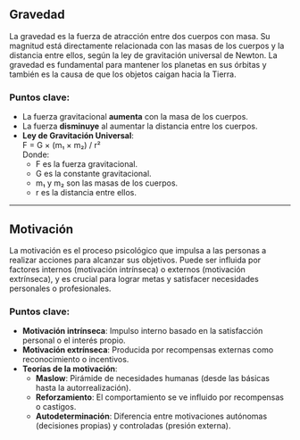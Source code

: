 ## Gravedad
La gravedad es la fuerza de atracción entre dos cuerpos con masa. Su magnitud está directamente relacionada con las masas de los cuerpos y la distancia entre ellos, según la ley de gravitación universal de Newton. La gravedad es fundamental para mantener los planetas en sus órbitas y también es la causa de que los objetos caigan hacia la Tierra.

### Puntos clave:
- La fuerza gravitacional **aumenta** con la masa de los cuerpos.
- La fuerza **disminuye** al aumentar la distancia entre los cuerpos.
- **Ley de Gravitación Universal**:  
  F = G × (m₁ × m₂) / r²  
  Donde:
  - F es la fuerza gravitacional.
  - G es la constante gravitacional.
  - m₁ y m₂ son las masas de los cuerpos.
  - r es la distancia entre ellos.

---

## Motivación
La motivación es el proceso psicológico que impulsa a las personas a realizar acciones para alcanzar sus objetivos. Puede ser influida por factores internos (motivación intrínseca) o externos (motivación extrínseca), y es crucial para lograr metas y satisfacer necesidades personales o profesionales.

### Puntos clave:
- **Motivación intrínseca**: Impulso interno basado en la satisfacción personal o el interés propio.
- **Motivación extrínseca**: Producida por recompensas externas como reconocimiento o incentivos.
- **Teorías de la motivación**:
  - **Maslow**: Pirámide de necesidades humanas (desde las básicas hasta la autorrealización).
  - **Reforzamiento**: El comportamiento se ve influido por recompensas o castigos.
  - **Autodeterminación**: Diferencia entre motivaciones autónomas (decisiones propias) y controladas (presión externa).
